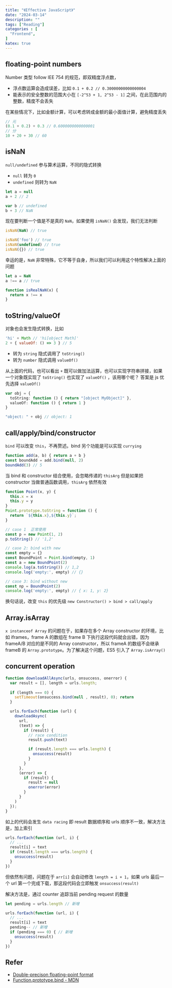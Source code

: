 ```yaml
---
title: "《Effective JavaScript》"
date: "2024-03-14"
description: ""
tags: ["Reading"]
categories : [
  "Frontend",
]
katex: true
---
```


## floating-point numbers

Number 类型 follow IEE 754 的规范，即双精度浮点数，

- 浮点数运算会造成误差，比如 `0.1 + 0.2 // 0.30000000000000004`
- 能表示的安全整数的范围大小在 `[-2^53 + 1, 2^53 - 1]` 之间，在此范围内的整数，精度不会丢失

在某些情况下，比如金额计算，可以考虑转成金额的最小面值计算，避免精度丢失

```js
// 元
(0.1 + 0.2) + 0.3 // 0.6000000000000001
// 分
10 + 20 + 30 // 60
```

## isNaN

`null/undefined` 参与算术运算，不同的隐式转换

- `null` 转为 `0`
- `undefined` 则转为 `NaN`

```ts
let a = null
a + 2 // 2

var b // undefined
b + 3 // NaN
```

现在要判断一个值是不是真的 `NaN`，如果使用 `isNaN()` 会发现，我们无法判断

```ts
isNaN(NaN) // true

isNaN('foo') // true
isNaN(undefined) // true
isNaN({}) // true
```

幸运的是，`NaN` 非常特殊，它不等于自身，所以我们可以利用这个特性解决上面的问题

```ts
let a = NaN
a !== a // true

function isRealNaN(x) {
  return x !== x
}
```


## toString/valueOf

对象也会发生隐式转换，比如

```js
'hi' + Math // 'hi[object Math]'
2 + { valueOf: () => 3 } // 5
```

- 转为 `string` 隐式调用了 `toString()`
- 转为 `number` 隐式调用 `valueOf()`

从上面的代码，也可以看出 `+` 既可以做加法运算，也可以实现字符串拼接，如果一个对象既实现了 `toString()` 也实现了 `valueOf()` ，该用哪个呢？ 答案是 js 优先选择 `valueOf()`


```ts
var obj = {
  toString: function () { return "[object MyObject]" }, 
  valueOf: function () { return 1 } 
}

"object: " + obj // object: 1
```

## call/apply/bind/constructor

`bind` 可以改变 `this`，不再赘述。bind 另个功能是可以实现 `currying`

```ts
function add(a, b) { return a + b }
const boundAdd = add.bind(null, 2)
boundAdd(3) // 5
```

当 bind 和 constructor 结合使用，会忽略传递的 `thisArg` 但是如果把 constructor 当做普通函数调用，`thisArg` 依然有效

```ts
function Point(x, y) {
  this.x = x
  this.y = y
}
Point.prototype.toString = function () {
  return `${this.x},${this.y}`;
}

// case 1  正常使用
const p = new Point(1, 2)
p.toString() // '1,2'

// case 2: bind with new 
const empty = {}
const BoundPoint = Point.bind(empty, 1)
const a = new BoundPoint(2)
console.log(a.toString()) // 1,2
console.log('empty:', empty) // {}

// case 3: bind without new 
const np = BoundPoint(2)
console.log('empty:', empty) // { x: 1, y: 2}
```

换句话说，改变 `this` 的优先级 `new Constructor() > bind > call/apply`

## Array.isArray

`x instanceof Array` 的问题在于，如果存在多个 Array constructor 的环境，比如 iframes，frame A 的数组在 frame B 下执行这段代码就会出错，因为 frameA/B 对应的是不同的 Array constructor，所以 frameA 的数组不会继承 frameB 的 `Array.prototype`。为了解决这个问题，ES5 引入了 `Array.isArray()` 


## concurrent operation

```ts
function downloadAllAsync(urls, onsuccess, onerror) { 
  var result = [], length = urls.length;
  
  if (length === 0) {
    setTimeout(onsuccess.bind(null , result), 0); return
  }

  urls.forEach(function (url) { 
    downloadAsync(
      url, 
      (text) => {
        if (result) {
          // race condition
          result.push(text)

          if (result.length === urls.length) { 
            onsuccess(result)
          }
        }
      }, 
      (error) => {
        if (result) { 
          result = null
          onerror(error)
        }
      }
    )
  });
}
```

如上的代码会发生 `data racing` 即 result 数据顺序和 urls 顺序不一致，解决方法是，加上索引

```ts
urls.forEach(function (url, i) { 
  // ...
  result[i] = text
  if (result.length === urls.length) { 
    onsuccess(result)
  }
})
```

但依然有问题，问题在于 `arr[i]` 会自动修改 `length = i + 1`，如果 urls 最后一个 url 第一个完成下载，那这段代码会立即触发 `onsuccess(result)`

解决方法是，通过 counter 追踪当前 pending request 的数量

```ts
let pending = urls.length // 新增

urls.forEach(function (url, i) { 
  // ...
  result[i] = text
  pending-- // 新增
  if (pending === 0) { // 新增
    onsuccess(result)
  }
})
```

## Refer
- [Double-precison floating-point format](https://zhuanlan.zhihu.com/p/351127362)
- [Function.prototype.bind - MDN](https://developer.mozilla.org/en-US/docs/Web/JavaScript/Reference/Global_Objects/Function/bind)
